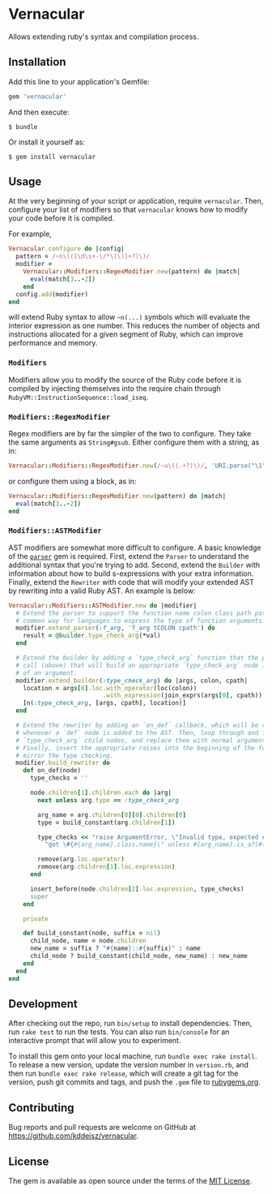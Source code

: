 # Vernacular

Allows extending ruby's syntax and compilation process.

## Installation

Add this line to your application's Gemfile:

```ruby
gem 'vernacular'
```

And then execute:

    $ bundle

Or install it yourself as:

    $ gem install vernacular

## Usage

At the very beginning of your script or application, require `vernacular`. Then, configure your list of modifiers so that `vernacular` knows how to modify your code before it is compiled.

For example,

```ruby
Vernacular.configure do |config|
  pattern = /~n\(([\d\s+-\/*\(\)]+?)\)/
  modifier =
    Vernacular::Modifiers::RegexModifier.new(pattern) do |match|
      eval(match[3..-2])
    end
  config.add(modifier)
end
```

will extend Ruby syntax to allow `~n(...)` symbols which will evaluate the interior expression as one number. This reduces the number of objects and instructions allocated for a given segment of Ruby, which can improve performance and memory.

### `Modifiers`

Modifiers allow you to modify the source of the Ruby code before it is compiled by injecting themselves into the require chain through `RubyVM::InstructionSequence::load_iseq`.

### `Modifiers::RegexModifier`

Regex modifiers are by far the simpler of the two to configure. They take the same arguments as `String#gsub`. Either configure them with a string, as in:

```ruby
Vernacular::Modifiers::RegexModifier.new(/~u\((.+?)\)/, 'URI.parse("\1")')
```

or configure them using a block, as in:

```ruby
Vernacular::Modifiers::RegexModifier.new(pattern) do |match|
  eval(match[3..-2])
end
```

### `Modifiers::ASTModifier`

AST modifiers are somewhat more difficult to configure. A basic knowledge of the [`parser`](https://github.com/whitequark/parser) gem is required. First, extend the `Parser` to understand the additional syntax that you're trying to add. Second, extend the `Builder` with information about how to build s-expressions with your extra information. Finally, extend the `Rewriter` with code that will modify your extended AST by rewriting into a valid Ruby AST. An example is below:

```ruby
Vernacular::Modifiers::ASTModifier.new do |modifier|
  # Extend the parser to support the function name colon class path pattern: a
  # common way for languages to express the type of function arguments.
  modifier.extend_parser(:f_arg, 'f_arg tCOLON cpath') do
    result = @builder.type_check_arg(*val)
  end

  # Extend the builder by adding a `type_check_arg` function that the parser can
  # call (above) that will build an appropriate `type_check_arg` node in place
  # of an argument.
  modifier.extend_builder(:type_check_arg) do |args, colon, cpath|
    location = args[0].loc.with_operator(loc(colon))
                          .with_expression(join_exprs(args[0], cpath))
    [n(:type_check_arg, [args, cpath], location)]
  end

  # Extend the rewriter by adding an `on_def` callback, which will be called
  # whenever a `def` node is added to the AST. Then, loop through and find any
  # `type_check_arg` child nodes, and replace them with normal argument nodes.
  # Finally, insert the appropriate raises into the beginning of the function to
  # mirror the type checking.
  modifier.build_rewriter do
    def on_def(node)
      type_checks = ''

      node.children[1].children.each do |arg|
        next unless arg.type == :type_check_arg

        arg_name = arg.children[0][0].children[0]
        type = build_constant(arg.children[1])

        type_checks << "raise ArgumentError, \"Invalid type, expected #{type}, " <<
          "got \#{#{arg_name}.class.name}\" unless #{arg_name}.is_a?(#{type});"

        remove(arg.loc.operator)
        remove(arg.children[1].loc.expression)
      end

      insert_before(node.children[2].loc.expression, type_checks)
      super
    end

    private

    def build_constant(node, suffix = nil)
      child_node, name = node.children
      new_name = suffix ? "#{name}::#{suffix}" : name
      child_node ? build_constant(child_node, new_name) : new_name
    end
  end
end
```

## Development

After checking out the repo, run `bin/setup` to install dependencies. Then, run `rake test` to run the tests. You can also run `bin/console` for an interactive prompt that will allow you to experiment.

To install this gem onto your local machine, run `bundle exec rake install`. To release a new version, update the version number in `version.rb`, and then run `bundle exec rake release`, which will create a git tag for the version, push git commits and tags, and push the `.gem` file to [rubygems.org](https://rubygems.org).

## Contributing

Bug reports and pull requests are welcome on GitHub at https://github.com/kddeisz/vernacular.

## License

The gem is available as open source under the terms of the [MIT License](http://opensource.org/licenses/MIT).
